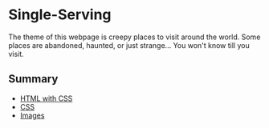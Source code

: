 # Single-Serving
The theme of this webpage is creepy places to visit around the world. Some places are abandoned, haunted, or just strange... You won't know till you visit.

## Summary
* [HTML with CSS](https://github.com/amyc514/Single-Serving/blob/master/creepy-places.html)
* [CSS](https://github.com/amyc514/Single-Serving/blob/master/creepy-places.css)
* [Images](https://github.com/amyc514/Single-Serving/tree/master/img)
